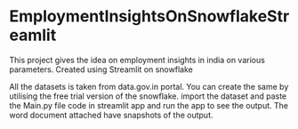 # EmploymentInsightsOnSnowflakeStreamlit
This project gives the idea on employment insights in india on various parameters. Created using Streamlit on snowflake

All the datasets is taken from data.gov.in portal.
You can create the same by utilising the free trial version of the snowflake.
import the dataset and paste the Main.py file code in streamlit app and run the app to see the output.
The word document attached have snapshots of the output.
